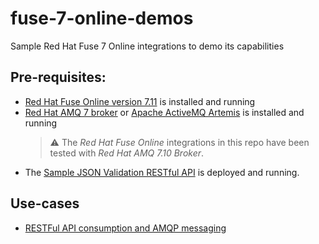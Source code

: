 # fuse-7-online-demos
Sample Red Hat Fuse 7 Online integrations to demo its capabilities

## Pre-requisites:

- [Red Hat Fuse Online version 7.11](https://access.redhat.com/documentation/en-us/red_hat_fuse/7.11/html/installing_and_operating_fuse_online_on_openshift_container_platform/index) is installed and running
- [Red Hat AMQ 7 broker](https://access.redhat.com/documentation/en-us/red_hat_amq_broker) or [Apache ActiveMQ Artemis](https://activemq.apache.org/components/artemis/) is installed and running
    > :warning: The _Red Hat Fuse Online_ integrations in this repo have been tested with _Red Hat AMQ 7.10 Broker_.
- The [Sample JSON Validation RESTful API](https://github.com/jeanNyil/redhat-ceq-demos/tree/main/camel-quarkus-jsonvalidation-api) is deployed and running.

## Use-cases

- [RESTFul API consumption and AMQP messaging](./restfutapi-and-messaging)
